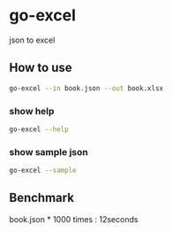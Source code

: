 # go-excel
json to excel

## How to use

```bash
go-excel --in book.json --out book.xlsx
```

### show help

```bash
go-excel --help
```

### show sample json

```bash
go-excel --sample
```


## Benchmark

book.json * 1000 times : 12seconds